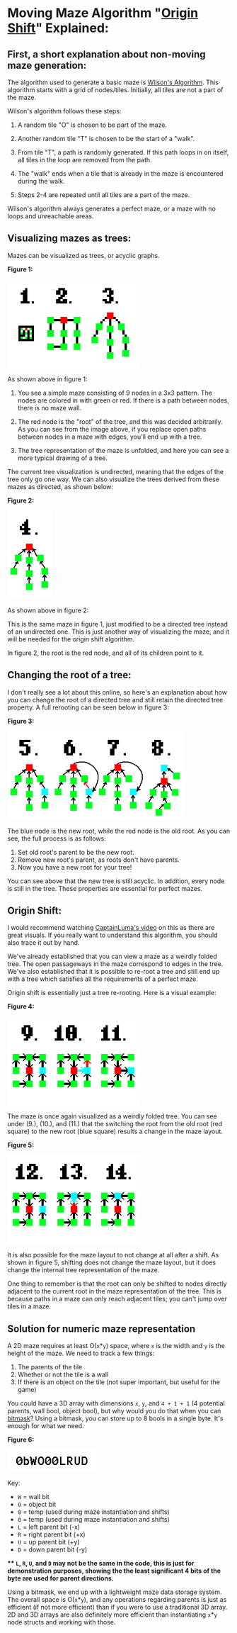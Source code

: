 # Moving Maze Algorithm "[Origin Shift](https://www.youtube.com/watch?v=zbXKcDVV4G0&t=151s)" Explained:

## First, a short explanation about non-moving maze generation:

The algorithm used to generate a basic maze is [Wilson's Algorithm](https://en.wikipedia.org/wiki/Maze_generation_algorithm). This algorithm starts with a grid of nodes/tiles. Initially, all tiles are not a part of the maze.

Wilson's algorithm follows these steps:

1. A random tile "O" is chosen to be part of the maze.

2. Another random tile "T" is chosen to be the start of a "walk".

3. From tile "T", a path is randomly generated. If this path loops in on itself, all tiles in the loop are removed from the path.

4. The "walk" ends when a tile that is already in the maze is encountered during the walk.

5. Steps 2-4 are repeated until all tiles are a part of the maze.

Wilson's algorithm always generates a perfect maze, or a maze with no loops and unreachable areas.

## Visualizing mazes as trees:

Mazes can be visualized as trees, or acyclic graphs.

**Figure 1:**

![image](Visuals/MazeToTreeBig.png)

As shown above in figure 1:

1. You see a simple maze consisting of 9 nodes in a 3x3 pattern. The nodes are colored in with green or red. If there is a path between nodes, there is no maze wall. 

2. The red node is the "root" of the tree, and this was decided arbitrarily. As you can see from the image above, if you replace open paths between nodes in a maze with edges, you'll end up with a tree.

3. The tree representation of the maze is unfolded, and here you can see a more typical drawing of a tree.

The current tree visualization is undirected, meaning that the edges of the tree only go one way. We can also visualize the trees derived from these mazes as directed, as shown below:

**Figure 2:**

![image](Visuals/DirectedTree.png)

As shown above in figure 2:

This is the same maze in figure 1, just modified to be a directed tree instead of an undirected one. This is just another way of visualizing the maze, and it will be needed for the origin shift algorithm.

In figure 2, the root is the red node, and all of its children point to it.

## Changing the root of a tree:

I don't really see a lot about this online, so here's an explanation about how you can change the root of a directed tree and still retain the directed tree property. A full rerooting can be seen below in figure 3:

**Figure 3:**

![image](Visuals/ReRootFull.png)

The blue node is the new root, while the red node is the old root. As you can see, the full process is as follows:

1. Set old root's parent to be the new root.
2. Remove new root's parent, as roots don't have parents.
3. Now you have a new root for your tree!

You can see above that the new tree is still acyclic. In addition, every node is still in the tree. These properties are essential for perfect mazes.

## Origin Shift:

I would recommend watching [CaptainLuma's video](https://www.youtube.com/watch?v=zbXKcDVV4G0&t=151s) on this as there are great visuals. If you really want to understand this algorithm, you should also trace it out by hand.

We've already established that you can view a maze as a weirdly folded tree. The open passageways in the maze correspond to edges in the tree. We've also established that it is possible to re-root a tree and still end up with a tree which satisfies all the requirements of a perfect maze.

Origin shift is essentially just a tree re-rooting. Here is a visual example:

**Figure 4:**

![image](Visuals/Shift.png)

The maze is once again visualized as a weirdly folded tree. You can see under (9.), (10.), and (11.) that the switching the root from the old root (red square) to the new root (blue square) results a change in the maze layout.

**Figure 5:**

![image](Visuals/BenignShift.png)

It is also possible for the maze layout to not change at all after a shift. As shown in figure 5, shifting does not change the maze layout, but it does change the internal tree representation of the maze.

One thing to remember is that the root can only be shifted to nodes directly adjacent to the current root in the maze representation of the tree. This is because paths in a maze can only reach adjacent tiles; you can't jump over tiles in a maze.

## Solution for numeric maze representation

A 2D maze requires at least O(`x`\*`y`) space, where `x` is the width and `y` is the height of the maze. We need to track a few things:

1. The parents of the tile
2. Whether or not the tile is a wall
3. If there is an object on the tile (not super important, but useful for the game)

You could have a 3D array with dimensions `x`, `y`, and `4 + 1 + 1` (4 potential parents, wall bool, object bool), but why would you do that when you can [bitmask](https://www.geeksforgeeks.org/what-is-bitmasking/)? Using a bitmask, you can store up to 8 bools in a single byte. It's enough for what we need.

**Figure 6:**

![image](Visuals/BitwiseRep.png)

Key:

- `W` = wall bit
- `O` = object bit
- `0` = temp (used during maze instantiation and shifts)
- `0` = temp (used during maze instantiation and shifts)
- `L` = left parent bit (-x)
- `R` = right parent bit (+x)
- `U` = up parent bit (+y)
- `D` = down parent bit (-y)

**\*\* `L`, `R`, `U`, and `D` may not be the same in the code, this is just for demonstration purposes, showing the the least significant 4 bits of the byte are used for parent directions.**

Using a bitmask, we end up with a lightweight maze data storage system. The overall space is O(`x`\*`y`), and any operations regarding parents is just as efficient (if not more efficient) than if you were to use a traditional 3D array. 2D and 3D arrays are also definitely more efficient than instantiating `x`*`y` node structs and working with those.